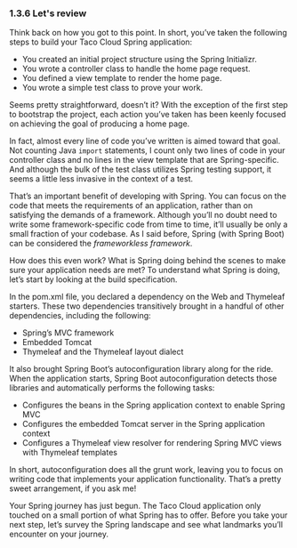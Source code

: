 ### 1.3.6 Let's review

Think back on how you got to this point. In short, you’ve taken the following steps to build your Taco Cloud Spring application:

* You created an initial project structure using the Spring Initializr.
* You wrote a controller class to handle the home page request.
* You defined a view template to render the home page.
* You wrote a simple test class to prove your work.

Seems pretty straightforward, doesn’t it? With the exception of the first step to bootstrap the project, each action you’ve taken has been keenly focused on achieving the goal of producing a home page.

In fact, almost every line of code you’ve written is aimed toward that goal. Not counting Java `import` statements, I count only two lines of code in your controller class and no lines in the view template that are Spring-specific. And although the bulk of the test class utilizes Spring testing support, it seems a little less invasive in the context of a test.

That’s an important benefit of developing with Spring. You can focus on the code that meets the requirements of an application, rather than on satisfying the demands of a framework. Although you’ll no doubt need to write some framework-specific code from time to time, it’ll usually be only a small fraction of your codebase. As I said before, Spring (with Spring Boot) can be considered the _frameworkless framework_.

How does this even work? What is Spring doing behind the scenes to make sure your application needs are met? To understand what Spring is doing, let’s start by looking at the build specification.

In the pom.xml file, you declared a dependency on the Web and Thymeleaf starters. These two dependencies transitively brought in a handful of other dependencies, including the following:

* Spring’s MVC framework
* Embedded Tomcat
* Thymeleaf and the Thymeleaf layout dialect

It also brought Spring Boot’s autoconfiguration library along for the ride. When the application starts, Spring Boot autoconfiguration detects those libraries and automatically performs the following tasks:

* Configures the beans in the Spring application context to enable Spring MVC
* Configures the embedded Tomcat server in the Spring application context
* Configures a Thymeleaf view resolver for rendering Spring MVC views with Thymeleaf templates

In short, autoconfiguration does all the grunt work, leaving you to focus on writing code that implements your application functionality. That’s a pretty sweet arrangement, if you ask me!

Your Spring journey has just begun. The Taco Cloud application only touched on a small portion of what Spring has to offer. Before you take your next step, let’s survey the Spring landscape and see what landmarks you’ll encounter on your journey.
